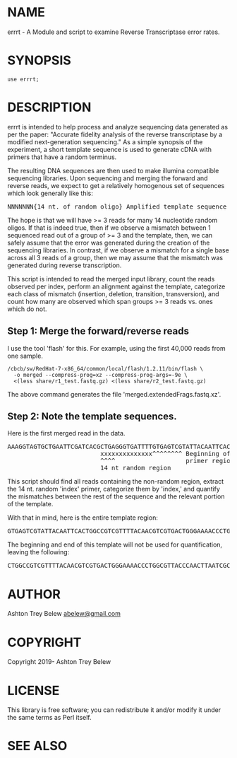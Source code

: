 # NAME

errrt - A Module and script to examine Reverse Transcriptase error rates.

# SYNOPSIS

    use errrt;

# DESCRIPTION

errrt is intended to help process and analyze sequencing data generated as per
the paper: "Accurate fidelity analysis of the reverse transcriptase by a modified
next-generation sequencing."  As a simple synopsis of the experiment, a short
template sequence is used to generate cDNA with primers that have a random
terminus.

The resulting DNA sequences are then used to make illumina compatible sequencing
libraries.  Upon sequencing and merging the forward and reverse reads, we expect
to get a relatively homogenous set of sequences which look generally like this:

<pre>
NNNNNNN{14 nt. of random oligo} Amplified template sequence
</pre>

The hope is that we will have >= 3 reads for many 14 nucleotide random oligos.
If that is indeed true, then if we observe a mismatch between 1 sequenced read
out of a group of >= 3 and the template, then, we can safely assume that the
error was generated during the creation of the sequencing libraries.  In
contrast, if we observe a mismatch for a single base across all 3 reads of a
group, then we may assume that the mismatch was generated during reverse
transcription.

This script is intended to read the merged input library, count the reads
observed per index, perform an alignment against the template, categorize each
class of mismatch (insertion, deletion, transition, transversion), and count how
many are observed which span groups >= 3 reads vs. ones which do not.

## Step 1: Merge the forward/reverse reads

I use the tool 'flash' for this.  For example, using the first 40,000 reads from
one sample.

```{bash flash}
/cbcb/sw/RedHat-7-x86_64/common/local/flash/1.2.11/bin/flash \
  -o merged --compress-prog=xz --compress-prog-args=-9e \
  <(less share/r1_test.fastq.gz) <(less share/r2_test.fastq.gz)
```

The above command generates the file 'merged.extendedFrags.fastq.xz'.

## Step 2: Note the template sequences.

Here is the first merged read in the data.

<pre>
AAAGGTAGTGCTGAATTCGATCACGCTGAGGGTGATTTTGTGAGTCGTATTACAATTCACTGGCCGTCGTTTTACAACGTCGTGACTGGGAAAACCCTGGCGTTACCCAACTTAATCGCCTTGCAGCACATCCCCCTTTCGCCAGCTGGCGTAATAGCGAAGAGGCCCGCACCGATCGCCCTTCCCAACAGTTGCGCAGCCTGAATGGCGAATGGCGCTAATAAGATATCATCGGCTTTCCCCGTCAAGCTCTAAATC
                         xxxxxxxxxxxxxx^^^^^^^^ Beginning of the non-random
                         ^^^^                   primer region
                         14 nt random region
</pre>

This script should find all reads containing the non-random region, extract the
14 nt. random 'index' primer, categorize them by 'index,' and quantify the
mismatches between the rest of the sequence and the relevant portion of the
template.

With that in mind, here is the entire template region:

<pre>
GTGAGTCGTATTACAATTCACTGGCCGTCGTTTTACAACGTCGTGACTGGGAAAACCCTGGCGTTACCCAACTTAATCGCCTTGCAGCACATCCCCCTTTCGCCAGCTGGCGTAATAGCGAAGAGGCCCGCACCGATCGCCCTTCCCAACAGTTGCGCAGCCTGAATGGCGAATGGCGCTAATAAGATATCATCGGCTTTC
</pre>

The beginning and end of this template will not be used for quantification,
leaving the following:

<pre>
CTGGCCGTCGTTTTACAACGTCGTGACTGGGAAAACCCTGGCGTTACCCAACTTAATCGCCTTGCAGCACATCCCCCTTTCGCCAGCTGGCGTAATAGCGAAGAGGCCCGCACCGATCGCCCTTCCCAACAGTTGCGCAGCCTGAATGGCGAATGGCGC
</pre>


# AUTHOR

Ashton Trey Belew <abelew@gmail.com>

# COPYRIGHT

Copyright 2019- Ashton Trey Belew

# LICENSE

This library is free software; you can redistribute it and/or modify
it under the same terms as Perl itself.

# SEE ALSO
